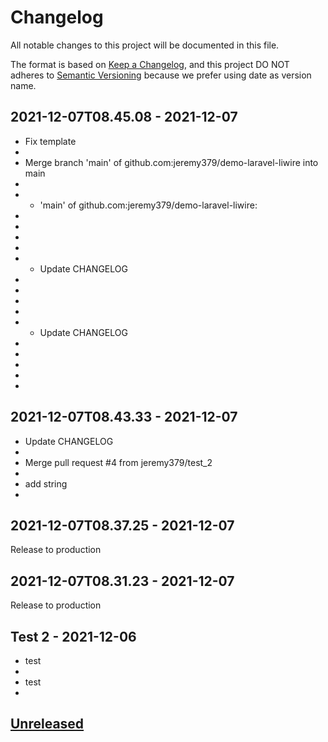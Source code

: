# Changelog

All notable changes to this project will be documented in this file.

The format is based on [Keep a Changelog](https://keepachangelog.com/en/1.0.0/),
and this project DO NOT adheres to [Semantic Versioning](https://semver.org/spec/v2.0.0.html) because we prefer using date as version name.

## 2021-12-07T08.45.08 - 2021-12-07

- Fix template
- 
- Merge branch 'main' of github.com:jeremy379/demo-laravel-liwire into main
- 
- - 'main' of github.com:jeremy379/demo-laravel-liwire:
- 
- 
- 
- 
- - Update CHANGELOG
- 
- 
- 
- 
- - Update CHANGELOG
- 
- 
- 
- 
- 

## 2021-12-07T08.43.33 - 2021-12-07

- Update CHANGELOG
- 
- Merge pull request #4 from jeremy379/test_2
- 
- add string
- 

## 2021-12-07T08.37.25 - 2021-12-07

Release to production

## 2021-12-07T08.31.23 - 2021-12-07

Release to production

## Test 2 - 2021-12-06

- test
- 
- test
- 

## [Unreleased](https://github.com/jeremy379/demo-laravel-liwire/compare/refs/tags/2021-12-08T14.01.08...HEAD)
